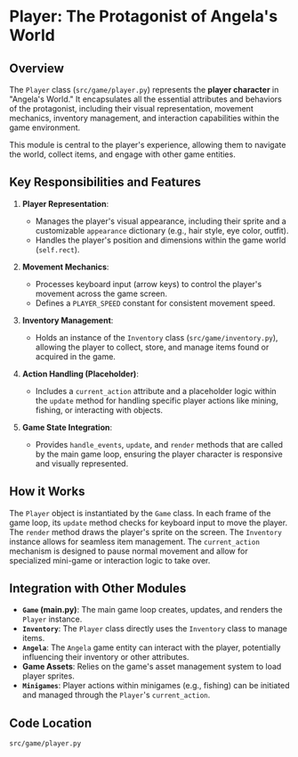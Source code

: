 # Player: The Protagonist of Angela's World

## Overview

The `Player` class (`src/game/player.py`) represents the **player character** in "Angela's World." It encapsulates all the essential attributes and behaviors of the protagonist, including their visual representation, movement mechanics, inventory management, and interaction capabilities within the game environment.

This module is central to the player's experience, allowing them to navigate the world, collect items, and engage with other game entities.

## Key Responsibilities and Features

1.  **Player Representation**: 
    *   Manages the player's visual appearance, including their sprite and a customizable `appearance` dictionary (e.g., hair style, eye color, outfit).
    *   Handles the player's position and dimensions within the game world (`self.rect`).

2.  **Movement Mechanics**: 
    *   Processes keyboard input (arrow keys) to control the player's movement across the game screen.
    *   Defines a `PLAYER_SPEED` constant for consistent movement speed.

3.  **Inventory Management**: 
    *   Holds an instance of the `Inventory` class (`src/game/inventory.py`), allowing the player to collect, store, and manage items found or acquired in the game.

4.  **Action Handling (Placeholder)**: 
    *   Includes a `current_action` attribute and a placeholder logic within the `update` method for handling specific player actions like mining, fishing, or interacting with objects.

5.  **Game State Integration**: 
    *   Provides `handle_events`, `update`, and `render` methods that are called by the main game loop, ensuring the player character is responsive and visually represented.

## How it Works

The `Player` object is instantiated by the `Game` class. In each frame of the game loop, its `update` method checks for keyboard input to move the player. The `render` method draws the player's sprite on the screen. The `Inventory` instance allows for seamless item management. The `current_action` mechanism is designed to pause normal movement and allow for specialized mini-game or interaction logic to take over.

## Integration with Other Modules

-   **`Game` (main.py)**: The main game loop creates, updates, and renders the `Player` instance.
-   **`Inventory`**: The `Player` class directly uses the `Inventory` class to manage items.
-   **`Angela`**: The `Angela` game entity can interact with the player, potentially influencing their inventory or other attributes.
-   **Game Assets**: Relies on the game's asset management system to load player sprites.
-   **`Minigames`**: Player actions within minigames (e.g., fishing) can be initiated and managed through the `Player`'s `current_action`.

## Code Location

`src/game/player.py`
